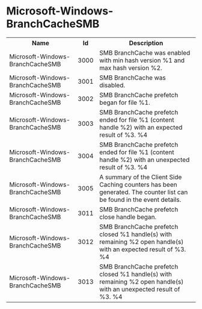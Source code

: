 # Microsoft-Windows-BranchCacheSMB

<table>
<colgroup><col/><col/><col/></colgroup>
<tr><th>Name</th><th>Id</th><th>Description</th></tr>
<tr><td>Microsoft-Windows-BranchCacheSMB</td><td>3000</td><td>SMB BranchCache was enabled with min hash version %1 and max hash version %2.</td></tr>
<tr><td>Microsoft-Windows-BranchCacheSMB</td><td>3001</td><td>SMB BranchCache was disabled.</td></tr>
<tr><td>Microsoft-Windows-BranchCacheSMB</td><td>3002</td><td>SMB BranchCache prefetch began for file 
%1.</td></tr>
<tr><td>Microsoft-Windows-BranchCacheSMB</td><td>3003</td><td>SMB BranchCache prefetch ended for file 
%1 (content handle %2) with an expected result of %3. 
%4</td></tr>
<tr><td>Microsoft-Windows-BranchCacheSMB</td><td>3004</td><td>SMB BranchCache prefetch ended for file 
%1 (content handle %2) with an unexpected result of %3. 
%4</td></tr>
<tr><td>Microsoft-Windows-BranchCacheSMB</td><td>3005</td><td>A summary of the Client Side Caching counters has been generated. The counter list can be found in the event details.</td></tr>
<tr><td>Microsoft-Windows-BranchCacheSMB</td><td>3011</td><td>SMB BranchCache prefetch close handle began.</td></tr>
<tr><td>Microsoft-Windows-BranchCacheSMB</td><td>3012</td><td>SMB BranchCache prefetch closed %1 handle(s) with remaining %2 open handle(s) with an expected result of %3. 
%4</td></tr>
<tr><td>Microsoft-Windows-BranchCacheSMB</td><td>3013</td><td>SMB BranchCache prefetch closed %1 handle(s) with remaining %2 open handle(s) with  an unexpected result of %3. 
%4</td></tr>
</table>
